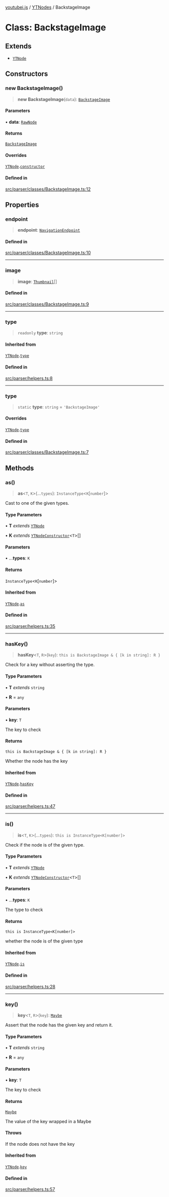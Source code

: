 [youtubei.js](../../../README.md) / [YTNodes](../README.md) / BackstageImage

# Class: BackstageImage

## Extends

- [`YTNode`](../../Helpers/classes/YTNode.md)

## Constructors

### new BackstageImage()

> **new BackstageImage**(`data`): [`BackstageImage`](BackstageImage.md)

#### Parameters

• **data**: [`RawNode`](../../APIResponseTypes/type-aliases/RawNode.md)

#### Returns

[`BackstageImage`](BackstageImage.md)

#### Overrides

[`YTNode`](../../Helpers/classes/YTNode.md).[`constructor`](../../Helpers/classes/YTNode.md#constructors)

#### Defined in

[src/parser/classes/BackstageImage.ts:12](https://github.com/LuanRT/YouTube.js/blob/eb21af33db708f0355f4fb15881f5d4fabc7b06c/src/parser/classes/BackstageImage.ts#L12)

## Properties

### endpoint

> **endpoint**: [`NavigationEndpoint`](NavigationEndpoint.md)

#### Defined in

[src/parser/classes/BackstageImage.ts:10](https://github.com/LuanRT/YouTube.js/blob/eb21af33db708f0355f4fb15881f5d4fabc7b06c/src/parser/classes/BackstageImage.ts#L10)

***

### image

> **image**: [`Thumbnail`](../../Misc/classes/Thumbnail.md)[]

#### Defined in

[src/parser/classes/BackstageImage.ts:9](https://github.com/LuanRT/YouTube.js/blob/eb21af33db708f0355f4fb15881f5d4fabc7b06c/src/parser/classes/BackstageImage.ts#L9)

***

### type

> `readonly` **type**: `string`

#### Inherited from

[`YTNode`](../../Helpers/classes/YTNode.md).[`type`](../../Helpers/classes/YTNode.md#type)

#### Defined in

[src/parser/helpers.ts:8](https://github.com/LuanRT/YouTube.js/blob/eb21af33db708f0355f4fb15881f5d4fabc7b06c/src/parser/helpers.ts#L8)

***

### type

> `static` **type**: `string` = `'BackstageImage'`

#### Overrides

[`YTNode`](../../Helpers/classes/YTNode.md).[`type`](../../Helpers/classes/YTNode.md#type-1)

#### Defined in

[src/parser/classes/BackstageImage.ts:7](https://github.com/LuanRT/YouTube.js/blob/eb21af33db708f0355f4fb15881f5d4fabc7b06c/src/parser/classes/BackstageImage.ts#L7)

## Methods

### as()

> **as**\<`T`, `K`\>(...`types`): `InstanceType`\<`K`\[`number`\]\>

Cast to one of the given types.

#### Type Parameters

• **T** *extends* [`YTNode`](../../Helpers/classes/YTNode.md)

• **K** *extends* [`YTNodeConstructor`](../../Helpers/interfaces/YTNodeConstructor.md)\<`T`\>[]

#### Parameters

• ...**types**: `K`

#### Returns

`InstanceType`\<`K`\[`number`\]\>

#### Inherited from

[`YTNode`](../../Helpers/classes/YTNode.md).[`as`](../../Helpers/classes/YTNode.md#as)

#### Defined in

[src/parser/helpers.ts:35](https://github.com/LuanRT/YouTube.js/blob/eb21af33db708f0355f4fb15881f5d4fabc7b06c/src/parser/helpers.ts#L35)

***

### hasKey()

> **hasKey**\<`T`, `R`\>(`key`): `this is BackstageImage & { [k in string]: R }`

Check for a key without asserting the type.

#### Type Parameters

• **T** *extends* `string`

• **R** = `any`

#### Parameters

• **key**: `T`

The key to check

#### Returns

`this is BackstageImage & { [k in string]: R }`

Whether the node has the key

#### Inherited from

[`YTNode`](../../Helpers/classes/YTNode.md).[`hasKey`](../../Helpers/classes/YTNode.md#haskey)

#### Defined in

[src/parser/helpers.ts:47](https://github.com/LuanRT/YouTube.js/blob/eb21af33db708f0355f4fb15881f5d4fabc7b06c/src/parser/helpers.ts#L47)

***

### is()

> **is**\<`T`, `K`\>(...`types`): `this is InstanceType<K[number]>`

Check if the node is of the given type.

#### Type Parameters

• **T** *extends* [`YTNode`](../../Helpers/classes/YTNode.md)

• **K** *extends* [`YTNodeConstructor`](../../Helpers/interfaces/YTNodeConstructor.md)\<`T`\>[]

#### Parameters

• ...**types**: `K`

The type to check

#### Returns

`this is InstanceType<K[number]>`

whether the node is of the given type

#### Inherited from

[`YTNode`](../../Helpers/classes/YTNode.md).[`is`](../../Helpers/classes/YTNode.md#is)

#### Defined in

[src/parser/helpers.ts:28](https://github.com/LuanRT/YouTube.js/blob/eb21af33db708f0355f4fb15881f5d4fabc7b06c/src/parser/helpers.ts#L28)

***

### key()

> **key**\<`T`, `R`\>(`key`): [`Maybe`](../../Helpers/classes/Maybe.md)

Assert that the node has the given key and return it.

#### Type Parameters

• **T** *extends* `string`

• **R** = `any`

#### Parameters

• **key**: `T`

The key to check

#### Returns

[`Maybe`](../../Helpers/classes/Maybe.md)

The value of the key wrapped in a Maybe

#### Throws

If the node does not have the key

#### Inherited from

[`YTNode`](../../Helpers/classes/YTNode.md).[`key`](../../Helpers/classes/YTNode.md#key)

#### Defined in

[src/parser/helpers.ts:57](https://github.com/LuanRT/YouTube.js/blob/eb21af33db708f0355f4fb15881f5d4fabc7b06c/src/parser/helpers.ts#L57)
